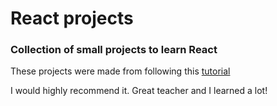 # React projects
### Collection of small projects to learn React

These projects were made from following this [tutorial](https://github.com/john-smilga/react-projects)

I would highly recommend it. Great teacher and I learned a lot!

